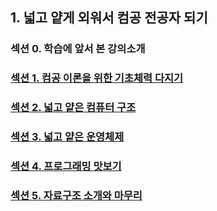 ## 1. 넓고 얕게 외워서 컴공 전공자 되기

### 섹션 0. 학습에 앞서 본 강의소개

### <a href="섹션 1. 컴공 이론을 위한 기초체력 다지기.md">섹션 1. 컴공 이론을 위한 기초체력 다지기</a>

### <a href="섹션 2. 넓고 얕은 컴퓨터 구조.md">섹션 2. 넓고 얕은 컴퓨터 구조</a>

### <a href="섹션 3. 넓고 얕은 운영체제.md">섹션 3. 넓고 얕은 운영체제</a>

### <a href="섹션 4. 프로그래밍 맛보기.md">섹션 4. 프로그래밍 맛보기</a>

### <a href="섹션 5. 자료구조 소개와 마무리.md">섹션 5. 자료구조 소개와 마무리</a>
